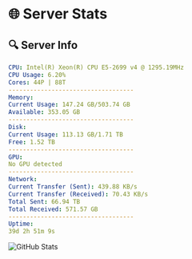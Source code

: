 # 🌐 Server Stats
## 🔍 Server Info
```yaml
CPU: Intel(R) Xeon(R) CPU E5-2699 v4 @ 1295.19MHz
CPU Usage: 6.20%
Cores: 44P | 88T
-----------------------------------
Memory:
Current Usage: 147.24 GB/503.74 GB
Available: 353.05 GB
-----------------------------------
Disk:
Current Usage: 113.13 GB/1.71 TB
Free: 1.52 TB
-----------------------------------
GPU:
No GPU detected
-----------------------------------
Network:
Current Transfer (Sent): 439.88 KB/s
Current Transfer (Received): 70.43 KB/s
Total Sent: 66.94 TB
Total Received: 571.57 GB
-----------------------------------
Uptime:
39d 2h 51m 9s
```
![GitHub Stats](https://img.shields.io/badge/Updated-2025-04-16_00:13:58-blue)